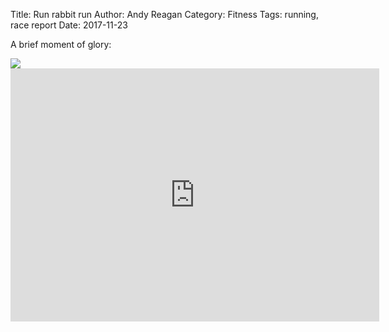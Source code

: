 Title: Run rabbit run
Author: Andy Reagan
Category: Fitness
Tags: running, race report
Date: 2017-11-23

A brief moment of glory:

<img src="/images/2017-11-23-trot/2017-11-23andy-reagan-bunny-suit-turkey-trot-run-race.gif" />

<iframe height='405' width='590' frameborder='0' allowtransparency='true' scrolling='no' src='https://www.strava.com/activities/1287230193/embed/0adf742e35744a6eccfe46b5379ff22607bbf199'></iframe>
